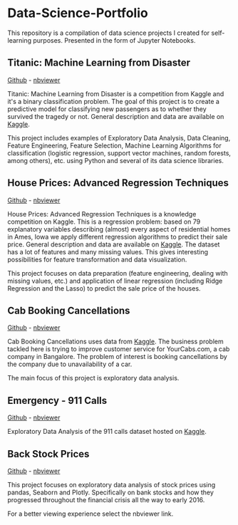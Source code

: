 # Data-Science-Portfolio
This repository is a compilation of data science projects I created for self-learning purposes. Presented in the form of Jupyter Notebooks.

## Titanic: Machine Learning from Disaster

[Github](https://github.com/JuanFargier/Data-Science-Portfolio/blob/master/Titanic.ipynb) - [nbviewer](http://nbviewer.jupyter.org/github/JuanFargier/Data-Science-Portfolio/blob/master/Titanic.ipynb)

Titanic: Machine Learning from Disaster is a competition from Kaggle and it's a binary classification problem. The goal of this project is to create a predictive model for classifying new passengers as to whether they survived the tragedy or not. General description and data are available on [Kaggle](https://www.kaggle.com/c/titanic).

This project includes examples of Exploratory Data Analysis, Data Cleaning, Feature Engineering, Feature Selection, Machine Learning Algorithms for classification (logistic regression, support vector machines, random forests, among others), etc. using Python and several of its data science libraries.


## House Prices: Advanced Regression Techniques

[Github](https://github.com/JuanFargier/Data-Science-Portfolio/blob/master/House_Prices.ipynb) - [nbviewer](http://nbviewer.jupyter.org/github/JuanFargier/Data-Science-Portfolio/blob/master/House_Prices.ipynb)

House Prices: Advanced Regression Techniques is a knowledge competition on Kaggle. This is a regression problem: based on 79 explanatory variables describing (almost) every aspect of residential homes in Ames, Iowa we apply different regression algorithms to predict their sale price. General description and data are available on [Kaggle](https://www.kaggle.com/c/house-prices-advanced-regression-techniques). The dataset has a lot of features and many missing values. This gives interesting possibilities for feature transformation and data visualization.

This project focuses on data preparation (feature engineering, dealing with missing values, etc.) and application of linear regression (including Ridge Regression and the Lasso) to predict the sale price of the houses.


## Cab Booking Cancellations

[Github](https://github.com/JuanFargier/Data-Science-Portfolio/blob/master/Cab_Booking_Cancellations.ipynb) - [nbviewer](http://nbviewer.jupyter.org/github/JuanFargier/Data-Science-Portfolio/blob/master/Cab_Booking_Cancellations.ipynb)

Cab Booking Cancellations uses data from [Kaggle](https://www.kaggle.com/c/predicting-cab-booking-cancellations). The business problem tackled here is trying to improve customer service for YourCabs.com, a cab company in Bangalore. The problem of interest is booking cancellations by the company due to unavailability of a car. 

The main focus of this project is exploratory data analysis.

## Emergency - 911 Calls

[Github](https://github.com/JuanFargier/Data-Science-Portfolio/blob/master/911_calls.ipynb) - [nbviewer](http://nbviewer.jupyter.org/github/JuanFargier/Data-Science-Portfolio/blob/master/911_calls.ipynb)

Exploratory Data Analysis of the 911 calls dataset hosted on [Kaggle](https://www.kaggle.com/mchirico/montcoalert/data).

## Back Stock Prices

[Github](https://github.com/JuanFargier/Data-Science-Portfolio/blob/master/Bank_Stocks.ipynb) - [nbviewer](http://nbviewer.jupyter.org/github/JuanFargier/Data-Science-Portfolio/blob/dc13c0a58ba1add6d58b02f08916a8da91b614e5/Bank_Stocks.ipynb)

This project focuses on exploratory data analysis of stock prices using pandas, Seaborn and Plotly. Specifically on bank stocks and how they progressed throughout the financial crisis all the way to early 2016.

For a better viewing experience select the nbviewer link.
